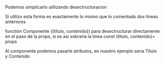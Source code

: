 Podemos simplicarlo utilizando desectructuracion

Si utilizo esta forma es exactamente lo mismo que lo comentado dos lineas anteriores

function Componente ({titulo, contenido}) para desectructurar directamente en el paso de la props, si es asi sobraria la linea const {titulo, contenido}= props

Al componente podemos pasarle atributos, en nuestro ejemplo seria Titulo y Contenido
